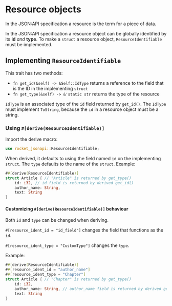 # Resource objects

In the JSON:API specification a resource is the term for a piece of data.

In the JSON:API specification a resource object can be globally identified by its __id__ _and_ __type__.
To make a `struct` a resource object, `ResourceIdentifiable` must be implemented.

## Implementing `ResourceIdentifiable`

This trait has two methods: 

 - `fn get_id(&self) -> &Self::IdType` returns a reference to the field that is the ID in the implementing `struct`
 - `fn get_type(&self) -> &'static str` returns the type of the resource
 
`IdType` is an associated type of the `id` field returned by `get_id()`. The `IdType` must implement `ToString`, because
the `id` in a resource object must be a string.

### Using `#[derive(ResourceIdentifiable)]`

Import the derive macro:
```rust
use rocket_jsonapi::ResourceIdentifiable;
```
When derived, it defaults to using the field named `id` on the implementing `struct`.
The `type` defaults to the name of the `struct`. Example:
```rust
##[derive(ResourceIdentifiable)]
struct Article { // "Article" is returned by get_type()
    id: i32, // id field is returned by derived get_id()
    author_name: String,
    text: String
}
``` 

#### Customizing `#[derive(ResourceIdentifiable)]` behaviour

Both `id` and `type` can be changed when deriving.

`#[resource_ident_id = "id_field"]` changes the field that functions as the `id`.

`#[resource_ident_type = "CustomType"]` changes the `type`.

Example:
```rust
##[derive(ResourceIdentifiable)]
##[resource_ident_id = "author_name"]
##[resource_ident_type = "Chapter"]
struct Article { // "Chapter" is returned by get_type()
    id: i32, 
    author_name: String, // author_name field is returned by derived get_id()
    text: String
}
``` 
